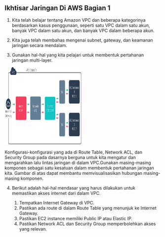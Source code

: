 ## Ikhtisar Jaringan Di AWS Bagian 1

1. Kita telah belajar tentang Amazon VPC dan beberapa kategorinya berdasarkan kasus penggunaan, seperti satu VPC dalam satu akun, banyak VPC dalam satu akun, dan banyak VPC dalam beberapa akun.

2. Kita juga telah membahas mengenai subnet, gateway, dan keamanan jaringan secara mendalam.

3. Gunakan hal-hal yang kita pelajari untuk membentuk pertahanan jaringan multi-layer.
<!-- ![pertahanan jaringan multi layer](./image/jaringan01.png "pertahanan jaringan multi layer") -->

<img src="./image/jaringan01.png" alt="pertahanan jaringan multi layer" style="height: 250px; width:250px;"/>

Konfigurasi-konfigurasi yang ada di Route Table, Network ACL, dan Security Group pada dasarnya berguna untuk kita mengatur dan mengarahkan lalu lintas jaringan di dalam VPC.Gunakan masing-masing komponen sebagai satu kesatuan dalam membentuk pertahanan jaringan kita. Gambar di atas dapat membantu memvisualisasikan hubungan masing-masing komponen.

4. Berikut adalah hal-hal mendasar yang harus dilakukan untuk memastikan akses internet dari dalam VPC.

    1. Tempatkan Internet Gateway di VPC.
    2. Pastikan ada route di dalam Route Table yang menunjuk ke Internet Gateway.
    3. Pastikan EC2 instance memiliki Public IP atau Elastic IP.
    4. Pastikan Network ACL dan Security Group memperbolehkan akses yang relevan.
